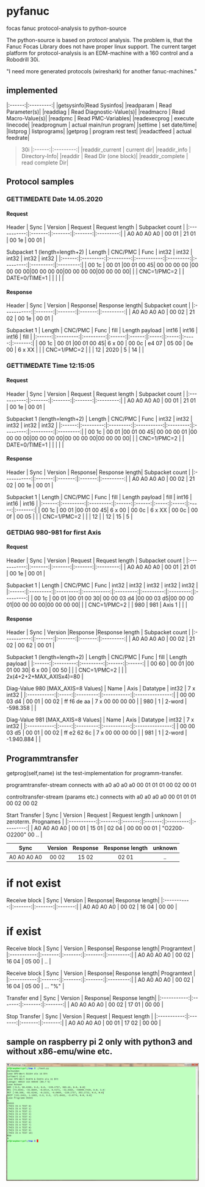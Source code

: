 # pyfanuc
focas fanuc protocol-analysis to python-source

The python-source is based on protocol analysis.
The problem is, that the Fanuc Focas Library does not have proper linux support.
The current target platform for protocol-analysis is an EDM-machine with a 160 control and a Robodrill 30i.

"I need more generated protocols (wireshark) for another fanuc-machines."

## implemented
|:------:|:---------:|
|getsysinfo|Read Sysinfos|
|readparam | Read Parameter(s)|
|readdiag | Read Diagnostic-Value(s)|
|readmacro | Read Macro-Value(s)|
|readpmc | Read PMC-Variables|
|readexecprog	| execute linecode|
|readprognum | actual main/run program|
|settime | set date/time|
|listprog	| listprograms|
|getprog | program rest test|
|readactfeed | actual feedrate|

>30i
|:------:|:---------:|
|readdir_current | current dir|
|readdir_info	| Directory-Info|
|readdir | Read Dir (one block)|
|readdir_complete	| read complete Dir|

## Protocol samples

### GETTIMEDATE Date 14.05.2020
#### Request
Header
| Sync        | Version | Request | Request length | Subpacket count | 
|:-----------:|:-------:|:-------:|:-------:|:---------:|
| A0 A0 A0 A0 |  00 01  |  21 01  |  00 1e  |   00 01   |

Subpacket 1 (length=length+2)
| Length | CNC/PMC   | Func      | int32       | int32     | int32     | int32     | int32     |
|:------:|:---------:|:---------:|:-----------:|:---------:|:---------:|:---------:|:---------:|
|  00 1c |   00 01   |00 01 00 45| 00 00 00 00 |00 00 00 00|00 00 00 00|00 00 00 00|00 00 00 00|
|        | CNC=1/PMC=2 |           | DATE=0/TIME=1 |           |           |           |           |

#### Response
Header
| Sync        | Version | Response| Response length| Subpacket count | 
|:-----------:|:-------:|:-------:|:-------:|:---------:|
| A0 A0 A0 A0 |  00 02  |  21 02  |  00 1e  |   00 01   |

Subpacket 1
| Length | CNC/PMC | Func      | fill   | Length payload | int16 | int16 | int16 | fill    |
|:------:|:---------:|:---------:|:------:|:------:|:-----:|:-----:|:-----:|:-------:|
|  00 1c |   00 01   |00 01 00 45| 6 x 00 | 00 0c  | e4 07 | 05 00 | 0e 00 | 6 x XX  |
|        | CNC=1/PMC=2 |           |        | 12     | 2020  | 5     | 14    |         |

### GETTIMEDATE Time 12:15:05
#### Request
Header
| Sync        | Version | Request | Request length | Subpacket count | 
|:-----------:|:-------:|:-------:|:-------:|:---------:|
| A0 A0 A0 A0 |  00 01  |  21 01  |  00 1e  |   00 01   |

Subpacket 1 (length=length+2)
| Length | CNC/PMC   | Func      | int32       | int32     | int32     | int32     | int32     |
|:------:|:---------:|:---------:|:-----------:|:---------:|:---------:|:---------:|:---------:|
|  00 1c |   00 01   |00 01 00 45| 00 00 00 01 |00 00 00 00|00 00 00 00|00 00 00 00|00 00 00 00|
|        | CNC=1/PMC=2 |           | DATE=0/TIME=1 |           |           |           |           |

#### Response
Header
| Sync        | Version | Response| Response length| Subpacket count | 
|:-----------:|:-------:|:-------:|:-------:|:---------:|
| A0 A0 A0 A0 |  00 02  |  21 02  |  00 1e  |   00 01   |

Subpacket 1
| Length | CNC/PMC | Func      | fill   | Length payload | fill    | int16 | int16 | int16 | 
|:------:|:---------:|:---------:|:------:|:------:|:-----:|:-----:|:-----:|:-------:|
|  00 1c |   00 01   |00 01 00 45| 6 x 00 | 00 0c  | 6 x XX  | 00 0c |  00 0f |  00 05 | 
|        | CNC=1/PMC=2 |           |        | 12     |         | 12  | 15     | 5   | 


### GETDIAG 980-981 for first Axis
#### Request
Header
| Sync        | Version | Request | Request length | Subpacket count | 
|:-----------:|:-------:|:-------:|:-------:|:---------:|
| A0 A0 A0 A0 |  00 01  |  21 01  |  00 1e  |   00 01   |

Subpacket 1
| Length | CNC/PMC | Func      | int32       | int32     | int32     | int32     | int32     |
|:------:|:---------:|:---------:|:-----------:|:---------:|:---------:|:---------:|:---------:|
|  00 1c |   00 01   |00 01 00 30| 00 00 03 d4 |00 00 03 d5|00 00 00 01|00 00 00 00|00 00 00 00|
|        | CNC=1/PMC=2 |           | 980         | 981       | Axis 1    |           |           |

#### Response
Header
| Sync        | Version |Response |Response length | Subpacket count | 
|:-----------:|:-------:|:-------:|:-------:|:---------:|
| A0 A0 A0 A0 |  00 02  |  21 02  |  00 62  |   00 01   |

Subpacket 1 (length=length+2)
| Length | CNC/PMC | Func      | fill   | Length payload |
|:------:|:---------:|:---------:|:------:|:------:|
|  00 60 |   00 01   |00 01 00 30| 6 x 00 | 00 50  |
|        | CNC=1/PMC=2 |           |        | 2x(4+2+2+MAX_AXISx4)=80 |

Diag-Value 980 [MAX_AXIS=8 Values]
|   Name      | Axis  | Datatype  | int32       | 7 x int32       |
|:-----------:|:-----:|:---------:|:-----------:|:---------------:|
| 00 00 03 d4 | 00 01 | 00 02     | ff f6 de aa | 7 x 00 00 00 00 |
| 980         |  1    |  2-word   |  ‭-598.358‬   |                 |  

Diag-Value 981 [MAX_AXIS=8 Values]
|   Name      | Axis  | Datatype  | int32       | 7 x int32       |
|:-----------:|:-----:|:---------:|:-----------:|:---------------:|
| 00 00 03 d5 | 00 01 | 00 02     | ff e2 62 6c | 7 x 00 00 00 00 |
| 981         |  1    |  2-word   | ‭-1.940.884  |                 |


## Programmtransfer

getprog(self,name) ist the test-implementation for programm-transfer.

programtransfer-stream connects with a0 a0 a0 a0 00 01 01 01 00 02 00 01

controltransfer-stream (params etc.) connects with a0 a0 a0 a0 00 01 01 01 00 02 00 02

Start Transfer
| Sync        | Version | Request | Request length | unknown | zeroterm. Prognames |
|:-----------:|:-------:|:-------:|:-------:|:---------:|:---------:|
| A0 A0 A0 A0 |  00 01  |  15 01  |  02 04  |   00 00 00 01   | "O2200-O2200" 00 .. |


| Sync        | Version | Response| Response length| unknown | 
|:-----------:|:-------:|:-------:|:-------:|:---------:|
| A0 A0 A0 A0 |  00 02  |  15 02  |  02 01  |   ..   |

# if not exist
Receive block
| Sync        | Version | Response| Response length|
|:-----------:|:-------:|:-------:|:-------:|
| A0 A0 A0 A0 |  00 02  |  16 04  |  00 00  |

# if exist
Receive block
| Sync        | Version | Response| Response length| Programtext | 
|:-----------:|:-------:|:-------:|:-------:|:---------:|
| A0 A0 A0 A0 |  00 02  |  16 04  |  05 00  |   ..   |

Receive block
| Sync        | Version | Response| Response length| Programtext | 
|:-----------:|:-------:|:-------:|:-------:|:---------:|
| A0 A0 A0 A0 |  00 02  |  16 04  |  05 00  |  ... "%" |

Transfer end
| Sync        | Version | Response| Response length|
|:-----------:|:-------:|:-------:|:-------:|
| A0 A0 A0 A0 |  00 02  |  17 01  |  00 00  |

Stop Transfer
| Sync        | Version | Request | Request length |
|:-----------:|:-------:|:-------:|:-------:|
| A0 A0 A0 A0 |  00 01  |  17 02  |  00 00  |

## sample on raspberry pi 2 only with python3 and without x86-emu/wine etc.

![Test Image](/images/test.png)

